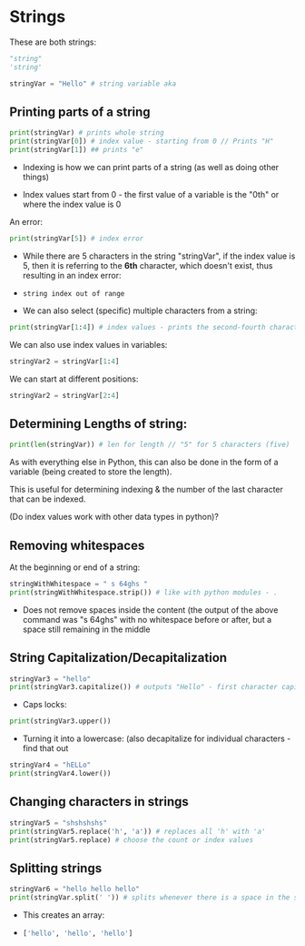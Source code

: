 # Strings

These are both strings:

```python
"string"
'string'
```

```python
stringVar = "Hello" # string variable aka
```

## Printing parts of a string

```python
print(stringVar) # prints whole string
print(stringVar[0]) # index value - starting from 0 // Prints "H"
print(stringVar[1]) ## prints "e" 
```

* Indexing is how we can print parts of a string (as well as doing other things)

* Index values start from 0 - the first value of a variable is the "0th" or where the index value is 0

An error:

```python
print(stringVar[5]) # index error
```

* While there are 5 characters in the string "stringVar", if the index value is 5, then it is referring to the **6th** character, which doesn't exist, thus resulting in an index error:

* ```
  string index out of range
  ```

* We can also select (specific) multiple characters from a string:

```python
print(stringVar[1:4]) # index values - prints the second-fourth characters // "ell" // The "4", or 4th index (fifth character) is not included
```

We can also use index values in variables:

```python
stringVar2 = stringVar[1:4]
```

We can start at different positions:

```python
stringVar2 = stringVar[2:4]
```



## Determining Lengths of string:

```python
print(len(stringVar)) # len for length // "5" for 5 characters (five)
```

As with everything else in Python, this can also be done in the form of a variable (being created to store the length).

This is useful for determining indexing & the number of the last character that can be indexed.

(Do index values work with other data types in python)?



## Removing whitespaces

At the beginning or end of a string:

```python
stringWithWhitespace = " s 64ghs " 
print(stringWithWhitespace.strip()) # like with python modules - .
```

* Does not remove spaces inside the content (the output of the above command was "s 64ghs" with no whitespace before or after, but a space still remaining in the middle



## String Capitalization/Decapitalization

```python
stringVar3 = "hello"
print(stringVar3.capitalize()) # outputs "Hello" - first character capitalized // index
```

* Caps locks:

```python
print(stringVar3.upper())
```

* Turning it into a lowercase: (also decapitalize for individual characters - find that out

```python
stringVar4 = "hELLo" 
print(stringVar4.lower())
```



## Changing characters in strings

```python
stringVar5 = "shshshshs" 
print(stringVar5.replace('h', 'a')) # replaces all 'h' with 'a'
print(stringVar5.replace) # choose the count or index values
```



## Splitting strings

```python
stringVar6 = "hello hello hello" 
print(stringVar.split(' ')) # splits whenever there is a space in the string
```

* This creates an array: 

* ```python
  ['hello', 'hello', 'hello']
  ```
